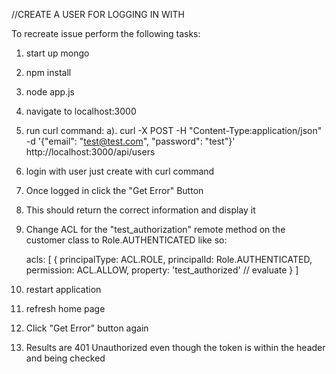 //CREATE A USER FOR LOGGING IN WITH

To recreate issue perform the following tasks:

1. start up mongo
2. npm install 
3. node app.js
4. navigate to localhost:3000
5. run curl command:
    a). curl -X POST -H "Content-Type:application/json" -d '{"email": "test@test.com", "password": "test"}' http://localhost:3000/api/users
6. login with user just create with curl command
7. Once logged in click the "Get Error" Button
8. This should return the correct information and display it
9. Change ACL for the "test_authorization" remote method on the customer class to Role.AUTHENTICATED like so:
    
     acls: [
        {
            principalType: ACL.ROLE,
            principalId: Role.AUTHENTICATED,
            permission: ACL.ALLOW,
            property: 'test_authorized'    // evaluate
        }
    ]

10. restart application 
11. refresh home page
12. Click "Get Error" button again
13. Results are 401 Unauthorized even though the token is within the header and being checked
